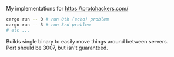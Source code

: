 My implementations for https://protohackers.com/  

```sh
cargo run -- 0 # run 0th (echo) problem
cargo run -- 3 # run 3rd problem
# etc ...
```

Builds single binary to easily move things around between servers.  
Port should be 3007, but isn't guaranteed.  
